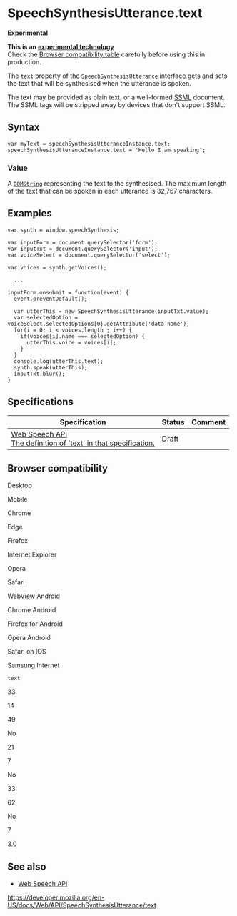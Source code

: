 SpeechSynthesisUtterance.text
=============================

**Experimental**

**This is an [experimental technology](https://developer.mozilla.org/en-US/docs/MDN/Guidelines/Conventions_definitions#experimental)**  
Check the [Browser compatibility table](#browser_compatibility) carefully before using this in production.

The `text` property of the [`SpeechSynthesisUtterance`](../speechsynthesisutterance) interface gets and sets the text that will be synthesised when the utterance is spoken.

The text may be provided as plain text, or a well-formed [SSML](https://www.w3.org/TR/speech-synthesis/) document. The SSML tags will be stripped away by devices that don't support SSML.

Syntax
------

    var myText = speechSynthesisUtteranceInstance.text;
    speechSynthesisUtteranceInstance.text = 'Hello I am speaking';

### Value

A [`DOMString`](../domstring) representing the text to the synthesised. The maximum length of the text that can be spoken in each utterance is 32,767 characters.

Examples
--------

    var synth = window.speechSynthesis;

    var inputForm = document.querySelector('form');
    var inputTxt = document.querySelector('input');
    var voiceSelect = document.querySelector('select');

    var voices = synth.getVoices();

      ...

    inputForm.onsubmit = function(event) {
      event.preventDefault();

      var utterThis = new SpeechSynthesisUtterance(inputTxt.value);
      var selectedOption = voiceSelect.selectedOptions[0].getAttribute('data-name');
      for(i = 0; i < voices.length ; i++) {
        if(voices[i].name === selectedOption) {
          utterThis.voice = voices[i];
        }
      }
      console.log(utterThis.text);
      synth.speak(utterThis);
      inputTxt.blur();
    }

Specifications
--------------

<table><thead><tr class="header"><th>Specification</th><th>Status</th><th>Comment</th></tr></thead><tbody><tr class="odd"><td><a href="https://wicg.github.io/speech-api/#dom-speechsynthesisutterance-text">Web Speech API<br />
<span class="small">The definition of 'text' in that specification.</span></a></td><td><span class="spec-draft">Draft</span></td><td></td></tr></tbody></table>

Browser compatibility
---------------------

Desktop

Mobile

Chrome

Edge

Firefox

Internet Explorer

Opera

Safari

WebView Android

Chrome Android

Firefox for Android

Opera Android

Safari on IOS

Samsung Internet

`text`

33

14

49

No

21

7

No

33

62

No

7

3.0

See also
--------

-   [Web Speech API](../web_speech_api)

<a href="https://developer.mozilla.org/en-US/docs/Web/API/SpeechSynthesisUtterance/text" class="_attribution-link">https://developer.mozilla.org/en-US/docs/Web/API/SpeechSynthesisUtterance/text</a>
